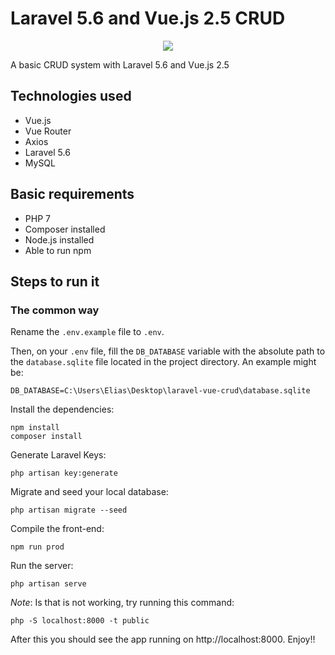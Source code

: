 # Laravel 5.6 and Vue.js 2.5 CRUD

<p align="center">
  <img src="https://i.gyazo.com/23953e74fa86a60584b99e044a4c1b66.png" />
</p>

A basic CRUD system with Laravel 5.6 and Vue.js 2.5

## Technologies used
* Vue.js
* Vue Router
* Axios
* Laravel 5.6
* MySQL

## Basic requirements
* PHP 7 
* Composer installed
* Node.js installed
* Able to run npm

## Steps to run it

### The common way

Rename the `.env.example` file to `.env`.

Then, on your `.env` file, fill the `DB_DATABASE` variable with the absolute path to the `database.sqlite` file located in the project directory. An example might be:

```
DB_DATABASE=C:\Users\Elias\Desktop\laravel-vue-crud\database.sqlite
```

Install the dependencies:

```
npm install
composer install
```

Generate Laravel Keys:

```
php artisan key:generate
```

Migrate and seed your local database:

```
php artisan migrate --seed
```

Compile the front-end:

```
npm run prod
```

Run the server:

```
php artisan serve
```

*Note*: Is that is not working, try running this command: 
```
php -S localhost:8000 -t public
```

After this you should see the app running on http://localhost:8000. Enjoy!!

